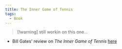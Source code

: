 ```yaml
---
title: The Inner Game of Tennis
tags:
  - Book
---
```

> [!warning] still workin on this one...

- Bill Gates' review on *The Inner Game of Tennis* [here](https://www.gatesnotes.com/The-Inner-Game-of-Tennis)